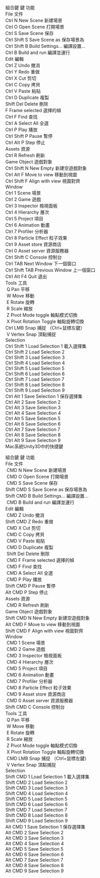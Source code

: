 
組合鍵 鍵 功能  
File 文件  
Ctrl N New Scene 新建場景  
Ctrl O Open Scene 打開場景  
Ctrl S Save Scene 保存  
Ctrl Shift S Save Scene as 保存場景為  
Ctrl Shift B Build Settings... 編譯設置...  
Ctrl B Build and run 編譯並運行  
Edit 編輯  
Ctrl Z Undo 撤消  
Ctrl Y Redo 重做  
Ctrl X Cut 剪切  
Ctrl C Copy 拷貝  
Ctrl V Paste 粘貼  
Ctrl D Duplicate 複製  
Shift Del Delete 刪除  
F Frame selected 選擇的幀  
Ctrl F Find 查找  
Ctrl A Select All 全選  
Ctrl P Play 播放  
Ctrl Shift P Pause 暫停  
Ctrl Alt P Step 停止  
Assets 資源  
Ctrl R Refresh 刷新  
Game Object 遊戲對象  
Ctrl Shift N New Empty 新建空遊戲對象  
Ctrl Alt F Move to view 移動到視圖  
Ctrl Shift F Align with view 視圖對齊  
Window  
Ctrl 1 Scene 場景  
Ctrl 2 Game 遊戲  
Ctrl 3 Inspector 檢視面板  
Ctrl 4 Hierarchy 層次  
Ctrl 5 Project 項目  
Ctrl 6 Animation 動畫  
Ctrl 7 Profiler 分析器  
Ctrl 8 Particle Effect 粒子效果  
Ctrl 9 Asset store 資源商店  
Ctrl 0 Asset server 資源服務器  
Ctrl Shift C Console 控制台  
Ctrl TAB Next Window 下一個窗口  
Ctrl Shift TAB Previous Window 上一個窗口  
Ctrl Alt F4 Quit 退出  
Tools 工具  
 Q Pan 平移  
 W Move 移動  
 E Rotate 旋轉  
 R Scale 縮放  
 Z Pivot Mode toggle 軸點模式切換  
 X Pivot Rotation Toggle 軸點旋轉切換  
Ctrl LMB Snap 捕捉 （Ctrl+鼠標左鍵）  
 V Vertex Snap 頂點捕捉  
Selection  
Ctrl Shift 1 Load Selection 1 載入選擇集  
Ctrl Shift 2 Load Selection 2  
Ctrl Shift 3 Load Selection 3  
Ctrl Shift 4 Load Selection 4  
Ctrl Shift 5 Load Selection 5  
Ctrl Shift 6 Load Selection 6  
Ctrl Shift 7 Load Selection 7  
Ctrl Shift 8 Load Selection 8  
Ctrl Shift 9 Load Selection 9  
Ctrl Alt 1 Save Selection 1 保存選擇集  
Ctrl Alt 2 Save Selection 2  
Ctrl Alt 3 Save Selection 3  
Ctrl Alt 4 Save Selection 4  
Ctrl Alt 5 Save Selection 5  
Ctrl Alt 6 Save Selection 6  
Ctrl Alt 7 Save Selection 7  
Ctrl Alt 8 Save Selection 8  
Ctrl Alt 9 Save Selection 9  
Mac系統Unity3D中的快捷鍵

組合鍵 鍵 功能  
File 文件  
 CMD N New Scene 新建場景  
 CMD O Open Scene 打開場景  
 CMD S Save Scene 保存  
Shift CMD S Save Scene as 保存場景為  
Shift CMD B Build Settings... 編譯設置...  
 CMD B Build and run 編譯並運行  
Edit 編輯  
 CMD Z Undo 撤消  
Shift CMD Z Redo 重做  
 CMD X Cut 剪切  
 CMD C Copy 拷貝  
 CMD V Paste 粘貼  
 CMD D Duplicate 複製  
 Shift Del Delete 刪除  
 CMD F Frame selected 選擇的幀  
 CMD F Find 查找  
 CMD A Select All 全選  
 CMD P Play 播放  
Shift CMD P Pause 暫停  
Alt CMD P Step 停止  
Assets 資源  
 CMD R Refresh 刷新  
Game Object 遊戲對象  
Shift CMD N New Empty 新建空遊戲對象  
Alt CMD F Move to view 移動到視圖  
Shift CMD F Align with view 視圖對齊  
Window  
 CMD 1 Scene 場景  
 CMD 2 Game 遊戲  
 CMD 3 Inspector 檢視面板  
 CMD 4 Hierarchy 層次  
 CMD 5 Project 項目  
 CMD 6 Animation 動畫  
 CMD 7 Profiler 分析器  
 CMD 8 Particle Effect 粒子效果  
 CMD 9 Asset store 資源商店  
 CMD 0 Asset server 資源服務器  
Shift CMD C Console 控制台  
Tools 工具  
 Q Pan 平移  
 W Move 移動  
 E Rotate 旋轉  
 R Scale 縮放  
 Z Pivot Mode toggle 軸點模式切換  
 X Pivot Rotation Toggle 軸點旋轉切換  
 CMD LMB Snap 捕捉 （Ctrl+鼠標左鍵）  
 V Vertex Snap 頂點捕捉  
Selection  
Shift CMD 1 Load Selection 1 載入選擇集  
Shift CMD 2 Load Selection 2  
Shift CMD 3 Load Selection 3  
Shift CMD 4 Load Selection 4  
Shift CMD 5 Load Selection 5  
Shift CMD 6 Load Selection 6  
Shift CMD 7 Load Selection 7  
Shift CMD 8 Load Selection 8  
Shift CMD 9 Load Selection 9  
Alt CMD 1 Save Selection 1 保存選擇集  
Alt CMD 2 Save Selection 2  
Alt CMD 3 Save Selection 3  
Alt CMD 4 Save Selection 4  
Alt CMD 5 Save Selection 5  
Alt CMD 6 Save Selection 6  
Alt CMD 7 Save Selection 7  
Alt CMD 8 Save Selection 8  
Alt CMD 9 Save Selection 9

